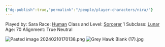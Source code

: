 ```yaml
---
{"dg-publish":true,"permalink":"/people/player-characters/nira/"}
---
```


Played by: Sara
Race: [Human](http://dnd5e.wikidot.com/human)
Class and Level: [Sorcerer](http://dnd5e.wikidot.com/sorcerer) 1
Subclass: [Lunar](http://dnd5e.wikidot.com/sorcerer:lunar-sorcery)
Age: 70
Alignment: True Neutral

![Pasted image 20240210170138.png](/img/user/Z_Attachments/Pasted%20image%2020240210170138.png)
![Grey Hawk Blank (17).jpg](/img/user/Z_Attachments/Grey%20Hawk%20Blank%20(17).jpg)